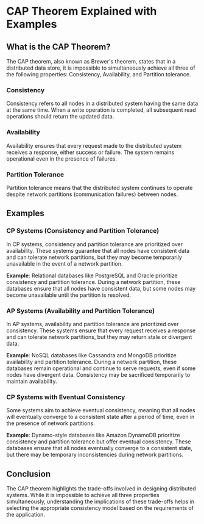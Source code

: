 # CAP Theorem Explained with Examples

## What is the CAP Theorem?

The CAP theorem, also known as Brewer's theorem, states that in a distributed data store, it is impossible to simultaneously achieve all three of the following properties: Consistency, Availability, and Partition tolerance.

### Consistency

Consistency refers to all nodes in a distributed system having the same data at the same time. When a write operation is completed, all subsequent read operations should return the updated data.

### Availability

Availability ensures that every request made to the distributed system receives a response, either success or failure. The system remains operational even in the presence of failures.

### Partition Tolerance

Partition tolerance means that the distributed system continues to operate despite network partitions (communication failures) between nodes.

## Examples

### CP Systems (Consistency and Partition Tolerance)

In CP systems, consistency and partition tolerance are prioritized over availability. These systems guarantee that all nodes have consistent data and can tolerate network partitions, but they may become temporarily unavailable in the event of a network partition.

**Example**: Relational databases like PostgreSQL and Oracle prioritize consistency and partition tolerance. During a network partition, these databases ensure that all nodes have consistent data, but some nodes may become unavailable until the partition is resolved.

### AP Systems (Availability and Partition Tolerance)

In AP systems, availability and partition tolerance are prioritized over consistency. These systems ensure that every request receives a response and can tolerate network partitions, but they may return stale or divergent data.

**Example**: NoSQL databases like Cassandra and MongoDB prioritize availability and partition tolerance. During a network partition, these databases remain operational and continue to serve requests, even if some nodes have divergent data. Consistency may be sacrificed temporarily to maintain availability.

### CP Systems with Eventual Consistency

Some systems aim to achieve eventual consistency, meaning that all nodes will eventually converge to a consistent state after a period of time, even in the presence of network partitions.

**Example**: Dynamo-style databases like Amazon DynamoDB prioritize consistency and partition tolerance but offer eventual consistency. These databases ensure that all nodes eventually converge to a consistent state, but there may be temporary inconsistencies during network partitions.

## Conclusion

The CAP theorem highlights the trade-offs involved in designing distributed systems. While it is impossible to achieve all three properties simultaneously, understanding the implications of these trade-offs helps in selecting the appropriate consistency model based on the requirements of the application.
